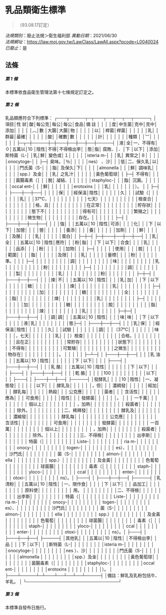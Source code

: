 # 乳品類衛生標準
> （93.08.17訂定）

*法規類別*：廢止法規＞衛生福利部
*異動日期*：2021/06/30  
*法規網址*：https://law.moj.gov.tw/LawClass/LawAll.aspx?pcode=L0040024
*已廢止*：是


## 法條
##### 第 1 條
本標準依食品衛生管理法第十七條規定訂定之。

##### 第 2 條
乳品類應符合下列標準： 
┌───┬─────┬─┬───┬──┬──┬──┬─────┐
│  項目│性      狀│酸│每公克│每公│每公│食品│備    註  │
│      │          │度│中生菌│克中│克中│添加│          │
│      │          │︵│數    │大腸│大腸│物  │          │
│      │          │以│      │桿菌│桿菌│    │          │
│      │          │乳│      │群最│最確│    │          │
│      │          │酸│      │確數│數  │    │          │
│      │          │計│      │    │    │    │          │
│種類  │          │︶│      │    │    │    │          │
├─┬─┼─────┼─┼───┼──┼──┼──┼─────┤
│液│全│一、不得有│０│五萬以│10  │陰性│不得│不得檢出李│
│態│脂│    腐敗、│．│下    │以下│    │添加│斯特菌（L-│
│乳│鮮│    變色或│１│      │    │    │    │isteria m-│
│  │乳│    異常之│８│      │    │    │    │onocytoge-│
│  ├─┤    臭味。│％│      │    │    │    │nes） 、沙│
│  │低│二、保久乳│以│      │    │    │    │門氏菌（S-│
│  │脂│    及保久│下│      │    │    │    │almonella │
│  │鮮│    調味乳│  │      │    │    │    │spp.）及金│
│  │乳│    之乳汁│  │      │    │    │    │黃色葡萄球│
│  ├─┤    不得有│  │      │    │    │    │菌腸毒素（│
│  │脫│    凝結、│  │      │    │    │    │staphyloc-│
│  │脂│    沉澱。│  │      │    │    │    │occal ent-│
│  │鮮│          │  │      │    │    │    │erotoxins │
│  │乳│          │  │      │    │    │    │）。      │
│  ├─┤          │  ├───┼──┼──┤    │          │
│  │保│          │  │經保溫│陰性│    │    │          │
│  │久│          │  │試驗（│    │    │    │          │
│  │乳│          │  │37℃，│    │    │    │          │
│  │  │          │  │七天）│    │    │    │          │
│  │  │          │  │檢查合│    │    │    │          │
│  │  │          │  │格，且│    │    │    │          │
│  │  │          │  │在正常│    │    │    │          │
│  │  │          │  │貯存狀│    │    │    │          │
│  │  │          │  │態下不│    │    │    │          │
│  │  │          │  │得有可│    │    │    │          │
│  │  │          │  │繁殖之│    │    │    │          │
│  │  │          │  │微生物│    │    │    │          │
│  │  │          │  │存在。│    │    │    │          │
│  ├─┤          │  ├───┼──┼──┼──┤          │
│  │強│          │  │五萬以│10  │陰性│可添│          │
│  │化│          │  │下    │以下│    │加營│          │
│  │營│          │  │      │    │    │養添│          │
│  │養│          │  │      │    │    │加劑│          │
│  │鮮│          │  │      │    │    │及酪│          │
│  │乳│          │  │      │    │    │蛋白│          │
├─┼─┤          ├─┼───┼──┼──┼──┤          │
│乳│全│          │  │五萬以│10  │陰性│應符│          │
│粉│脂│          │  │下    │以下│    │合食│          │
│  │乳│          │  │      │    │    │品添│          │
│  │粉│          │  │      │    │    │加物│          │
│  ├─┤          │  │      │    │    │使用│          │
│  │脫│          │  │      │    │    │範圍│          │
│  │脂│          │  │      │    │    │及限│          │
│  │乳│          │  │      │    │    │量標│          │
│  │粉│          │  │      │    │    │準。│          │
│  ├─┤          │  │      │    │    │    │          │
│  │調│          │  │      │    │    │    │          │
│  │味│          │  │      │    │    │    │          │
│  │乳│          │  │      │    │    │    │          │
│  │粉│          │  │      │    │    │    │          │
│  ├─┤          │  │      │    │    │    │          │
│  │調│          │  │      │    │    │    │          │
│  │製│          │  │      │    │    │    │          │
│  │乳│          │  │      │    │    │    │          │
│  │粉│          │  │      │    │    │    │          │
├─┼─┤          │  ├───┼──┼──┤    │          │
│煉│不│          │  │五萬以│10  │陰性│    │          │
│乳│加│          │  │下    │以下│    │    │          │
│  │糖│          │  │      │    │    │    │          │
│  │煉│          │  │      │    │    │    │          │
│  │乳│          │  │      │    │    │    │          │
│  ├─┤          │  │      │    │    │    │          │
│  │加│          │  │      │    │    │    │          │
│  │糖│          │  │      │    │    │    │          │
│  │全│          │  │      │    │    │    │          │
│  │脂│          │  │      │    │    │    │          │
│  │煉│          │  │      │    │    │    │          │
│  │乳│          │  │      │    │    │    │          │
│  ├─┤          │  │      │    │    │    │          │
│  │加│          │  │      │    │    │    │          │
│  │糖│          │  │      │    │    │    │          │
│  │脫│          │  │      │    │    │    │          │
│  │脂│          │  │      │    │    │    │          │
│  │煉│          │  │      │    │    │    │          │
│  │乳│          │  │      │    │    │    │          │
├─┼─┤          │  ├───┼──┼──┤    │          │
│調│調│          │  │五萬以│10  │陰性│    │          │
│味│味│          │  │下    │以下│    │    │          │
│液│乳│          │  │      │    │    │    │          │
│態├─┤          │  ├───┼──┼──┤    │          │
│乳│保│          │  │經保溫│陰性│    │    │          │
│  │久│          │  │試驗  │    │    │    │          │
│  │調│          │  │（37℃│    │    │    │          │
│  │味│          │  │，七天│    │    │    │          │
│  │乳│          │  │）檢查│    │    │    │          │
│  │  │          │  │合格，│    │    │    │          │
│  │  │          │  │且在正│    │    │    │          │
│  │  │          │  │常貯存│    │    │    │          │
│  │  │          │  │狀態下│    │    │    │          │
│  │  │          │  │不得有│    │    │    │          │
│  │  │          │  │可繁殖│    │    │    │          │
│  │  │          │  │之微生│    │    │    │          │
│  │  │          │  │物存在│    │    │    │          │
│  │  │          │  │。    │    │    │    │          │
├─┴─┤          │  ├───┼──┼──┤    │          │
│乳  油│          │  │五萬以│10  │陰性│    │          │
│      │          │  │下    │以下│    │    │          │
├───┤          │  ├───┼──┼──┤    │          │
│乳  酪│          │  │五萬以│10  │陰性│    │          │
│      │          │  │下    │以下│    │    │          │
├───┤          │  ├───┼──┼──┤    │          │
│乾  酪│          │  │      │    │100 │    │          │
│      │          │  │      │    │以下│    │          │
├───┤          │  ├───┼──┼──┤    ├─────┤
│發酵乳│          │  │      │10  │陰性│    │一、凝態發│
│      │          │  │      │以下│    │    │    酵乳及│
│      │          │  │      │，但│    │    │    濃稠發│
│      │          │  │      │經加│    │    │    酵乳每│
│      │          │  │      │熱殺│    │    │    公克應│
│      │          │  │      │菌者│    │    │    含活性│
│      │          │  │      │應為│    │    │    可食用│
│      │          │  │      │陰性│    │    │    發酵菌│
│      │          │  │      │。  │    │    │    一千萬│
│      │          │  │      │    │    │    │    個以上│
│      │          │  │      │    │    │    │    ，加熱│
│      │          │  │      │    │    │    │    殺菌者│
│      │          │  │      │    │    │    │    除外。│
│      │          │  │      │    │    │    │二、稀釋發│
│      │          │  │      │    │    │    │    酵乳及│
│      │          │  │      │    │    │    │    濃縮發│
│      │          │  │      │    │    │    │    酵乳每│
│      │          │  │      │    │    │    │    公克應│
│      │          │  │      │    │    │    │    含活性│
│      │          │  │      │    │    │    │    可食用│
│      │          │  │      │    │    │    │    發酵菌│
│      │          │  │      │    │    │    │    一百萬│
│      │          │  │      │    │    │    │    個以上│
│      │          │  │      │    │    │    │    ，加熱│
│      │          │  │      │    │    │    │    殺菌者│
│      │          │  │      │    │    │    │    除外。│
│      │          │  │      │    │    │    │三、不得檢│
│      │          │  │      │    │    │    │    出李斯│
│      │          │  │      │    │    │    │    特菌（│
│      │          │  │      │    │    │    │    Liste-│
│      │          │  │      │    │    │    │    ria m-│
│      │          │  │      │    │    │    │    onocy-│
│      │          │  │      │    │    │    │    togen-│
│      │          │  │      │    │    │    │    es）、│
│      │          │  │      │    │    │    │    沙門氏│
│      │          │  │      │    │    │    │    菌（S-│
│      │          │  │      │    │    │    │    almon-│
│      │          │  │      │    │    │    │    ella  │
│      │          │  │      │    │    │    │    spp.）│
│      │          │  │      │    │    │    │    及金黃│
│      │          │  │      │    │    │    │    色葡萄│
│      │          │  │      │    │    │    │    球菌腸│
│      │          │  │      │    │    │    │    毒素（│
│      │          │  │      │    │    │    │    staph-│
│      │          │  │      │    │    │    │    yloco-│
│      │          │  │      │    │    │    │    ccal  │
│      │          │  │      │    │    │    │    enter-│
│      │          │  │      │    │    │    │    otoxi-│
│      │          │  │      │    │    │    │    ns）。│
├───┤          │  ├───┼──┼──┤    ├─────┤
│乳清粉│          │  │五萬以│10  │陰性│    │一、限作食│
│      │          │  │下    │以下│    │    │    品加工│
│      │          │  │      │    │    │    │    原料使│
│      │          │  │      │    │    │    │    用。  │
│      │          │  │      │    │    │    │二、不得檢│
│      │          │  │      │    │    │    │    出李斯│
│      │          │  │      │    │    │    │    特菌（│
│      │          │  │      │    │    │    │    Liste-│
│      │          │  │      │    │    │    │    ria m-│
│      │          │  │      │    │    │    │    onocy-│
│      │          │  │      │    │    │    │    togen-│
│      │          │  │      │    │    │    │    es）、│
│      │          │  │      │    │    │    │    沙門氏│
│      │          │  │      │    │    │    │    菌（S-│
│      │          │  │      │    │    │    │    almon-│
│      │          │  │      │    │    │    │    ella  │
│      │          │  │      │    │    │    │    spp.）│
│      │          │  │      │    │    │    │    及金黃│
│      │          │  │      │    │    │    │    色葡萄│
│      │          │  │      │    │    │    │    球菌腸│
│      │          │  │      │    │    │    │    毒素（│
│      │          │  │      │    │    │    │    staph-│
│      │          │  │      │    │    │    │    yloco-│
│      │          │  │      │    │    │    │    ccal  │
│      │          │  │      │    │    │    │    enter-│
│      │          │  │      │    │    │    │    otoxi-│
│      │          │  │      │    │    │    │    ns）。│
├───┤          │  ├───┼──┼──┤    ├─────┤
│其他乳│          │  │五萬以│10  │陰性│    │不得檢出李│
│品    │          │  │下    │以下│    │    │斯特菌（L-│
│      │          │  │      │    │    │    │isteria m-│
│      │          │  │      │    │    │    │onocytoge-│
│      │          │  │      │    │    │    │nes ）、沙│
│      │          │  │      │    │    │    │門氏菌（S-│
│      │          │  │      │    │    │    │almonella │
│      │          │  │      │    │    │    │spp.）及金│
│      │          │  │      │    │    │    │黃色葡萄球│
│      │          │  │      │    │    │    │菌腸毒素（│
│      │          │  │      │    │    │    │staphyloc-│
│      │          │  │      │    │    │    │occal ent-│
│      │          │  │      │    │    │    │erotoxins │
│      │          │  │      │    │    │    │）。      │
├───┴─────┴─┴───┴──┴──┴──┴─────┤
│備註：鮮乳及乳粉包括牛、羊乳。                              │
└──────────────────────────────┘


##### 第 3 條
本標準自發布日施行。


